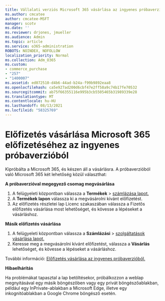 ```yaml
---
title: Vállalati verziós Microsoft 365 vásárlása az ingyenes próbaverzióból
ms.author: cmcatee
author: cmcatee-MSFT
manager: scotv
ms.date: ''
ms.reviewer: drjones, jmueller
ms.audience: Admin
ms.topic: article
ms.service: o365-administration
ROBOTS: NOINDEX, NOFOLLOW
localization_priority: Normal
ms.collection: Adm_O365
ms.custom:
- commerce_purchase
- "257"
- "1400007"
ms.assetid: ed072510-d4b6-44ad-b24a-f99b9892eaa8
ms.openlocfilehash: ca5e927ad200d6cbf47e2ff58a9c74b17fe70532
ms.sourcegitcommit: ab75f66355116e995b3cb5505465b31989339e28
ms.translationtype: MT
ms.contentlocale: hu-HU
ms.lasthandoff: 08/13/2021
ms.locfileid: "58325769"
---
```

# <a name="buy-a-subscription-to-microsoft-365-from-your-free-trial"></a>Előfizetés vásárlása Microsoft 365 előfizetéséhez az ingyenes próbaverzióból

Kipróbálta a Microsoft 365, és készen áll a vásárlásra. A próbaverzióból való Microsoft 365 két lehetőség közül választhat:
  
 **A próbaverzióval megegyező csomag megvásárlása**
  
1. A felügyeleti központban válassza a **Termékek** \> [számlázása lapot.](https://go.microsoft.com/fwlink/p/?linkid=842054)
2. A **Termékek lapon** válassza ki a megvásárolni kívánt előfizetést.
3. Az előfizetés részletei lap  Licenc szakaszában válassza a Fizetős előfizetés vásárlása most lehetőséget, és kövesse a lépéseket a vásárláshoz.
 
**Másik előfizetés vásárlása**
  
1. A felügyeleti központban válassza a **Számlázási** \> [szolgáltatások vásárlása lapot.](https://go.microsoft.com/fwlink/p/?linkid=868433)
2. Keresse meg a megvásárolni kívánt előfizetést, válassza a **Vásárlás** lehetőséget, és kövesse a lépéseket a vásárláshoz.

További információ: [Előfizetés vásárlása az ingyenes próbaverzióból.](https://docs.microsoft.com/microsoft-365/commerce/try-or-buy-microsoft-365#buy-a-subscription-from-your-free-trial)

**Hibaelhárítás**

Ha problémákat tapasztal a lap betöltésekor, próbálkozzon a weblap megnyitásával egy másik böngészőben vagy egy privát böngészőablakban, például egy InPrivate-ablakban a Microsoft Edge, illetve egy inkognitóablakban a Google Chrome böngésző esetén.
